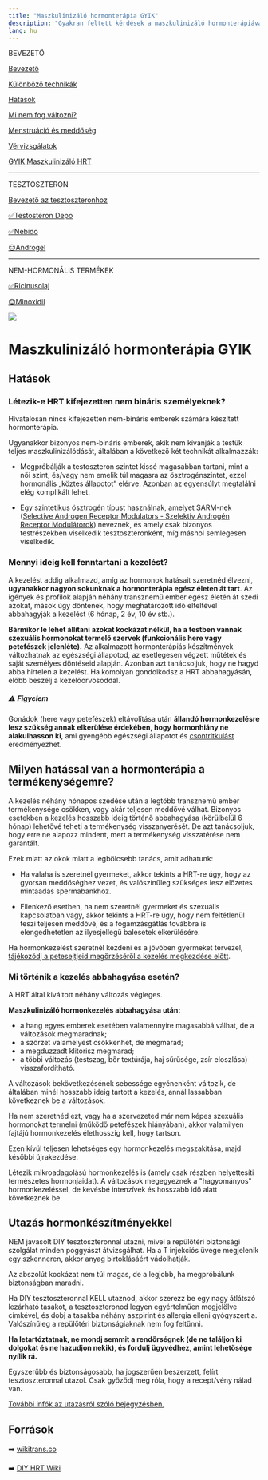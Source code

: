 ```yaml
---
title: "Maszkulinizáló hormonterápia GYIK"
description: "Gyakran feltett kérdések a maszkulinizáló hormonterápiával kapcsolatban."
lang: hu
---
```


<div class="floating-columns">

<div class="floating-bar">

BEVEZETŐ

[Bevezető](/#/entry?id=maszkulinizalo-hormonterapia)

[Különböző technikák](/#/entry?id=maszkulinizalo-hormonterapia-technikak)

[Hatások](/#/entry?id=maszkulinizalo-hormonterapia-hatasok)

[Mi nem fog változni?](/#/entry?id=hormonterapia-mi-nem-fog-valtozni)

[Menstruáció és meddőség](/#/entry?id=maszkulinizalo-hormonterapia-menstruacio-meddoseg)

[Vérvizsgálatok](/#/entry?id=maszkulinizalo-hormonterapia-vervizsgalatok)

[GYIK Maszkulinizáló HRT](/#/entry?id=maszkulinizalo-hormonterapia-gyik)


<hr />

TESZTOSZTERON

[Bevezető az tesztoszteronhoz](/#/entry?id=tesztoszteron)

[✅Testosteron Depo](/#/entry?id=maszkulinizalo-injekciok)

[✅Nebido](/#/entry?id=nebido)

[😐Androgel](/#/entry?id=androgel)

<hr />

NEM-HORMONÁLIS TERMÉKEK

[✅Ricinusolaj](/#/entry?id=ricinusolaj)

[😐Minoxidil](/#/entry?id=minoxidil)

</div>

<div class="wiki-content">

<div class="header-image"><img src="assets/images/undraw_questions.svg" /></div>

# Maszkulinizáló hormonterápia GYIK

## Hatások

### Létezik-e HRT kifejezetten nem bináris személyeknek?

Hivatalosan nincs kifejezetten nem-bináris emberek számára készített hormonterápia.

Ugyanakkor bizonyos nem-bináris emberek, akik nem kívánják a testük teljes maszkulinizálódását, általában a következő két technikát alkalmazzák:

* Megpróbálják a testoszteron szintet kissé magasabban tartani, mint a női szint, és/vagy nem emelik túl magasra az ösztrogénszintet, ezzel hormonális „köztes állapotot” elérve. Azonban az egyensúlyt megtalálni elég komplikált lehet.

* Egy szintetikus ösztrogén típust használnak, amelyet SARM-nek ([Selective Androgen Receptor Modulators - Szelektív Androgén Receptor Modulátorok](https://en.wikipedia.org/wiki/Selective_androgen_receptor_modulator)) neveznek, és amely csak bizonyos testrészekben viselkedik tesztoszteronként, míg máshol semlegesen viselkedik.

### Mennyi ideig kell fenntartani a kezelést?
A kezelést addig alkalmazd, amíg az hormonok hatásait szeretnéd élvezni, **ugyanakkor nagyon sokunknak a hormonterápia egész életen át tart**. Az igények és profilok alapján néhány transznemű ember egész életén át szedi azokat, mások úgy döntenek, hogy meghatározott idő elteltével abbahagyják a kezelést (6 hónap, 2 év, 10 év stb.).

**Bármikor le lehet állítani azokat kockázat nélkül, ha a testben vannak szexuális hormonokat termelő szervek (funkcionális here vagy petefészek jelenléte).** Az alkalmazott hormonterápiás készítmények változhatnak az egészségi állapotod, az esetlegesen végzett műtétek és saját személyes döntéseid alapján. Azonban azt tanácsoljuk, hogy ne hagyd abba hirtelen a kezelést. Ha komolyan gondolkodsz a HRT abbahagyásán, előbb beszélj a kezelőorvosoddal.

<div class="infobox warning">
<h5>⚠️ Figyelem</h5>
	
Gonádok (here vagy petefészek) eltávolítása után **állandó hormonkezelésre lesz szükség annak elkerülése érdekében, hogy hormonhiány ne alakulhasson ki**, ami gyengébb egészségi állapotot és [csontritkulást](https://www.webbeteg.hu/cikkek/csontritkulas/218/a-csontritkulas-okai-es-rizikofaktorai) eredményezhet.

</div>

## Milyen hatással van a hormonterápia a termékenységemre?

A kezelés néhány hónapos szedése után a legtöbb transznemű ember termékenysége csökken, vagy akár teljesen meddővé válhat. Bizonyos esetekben a kezelés hosszabb ideig történő abbahagyása (körülbelül 6 hónap) lehetővé teheti a termékenység visszanyerését. De azt tanácsoljuk, hogy erre ne alapozz mindent, mert a termékenység visszatérése nem garantált.

Ezek miatt az okok miatt a legbölcsebb tanács, amit adhatunk:

* Ha valaha is szeretnél gyermeket, akkor tekints a HRT-re úgy, hogy az gyorsan meddőséghez vezet, és valószínűleg szükséges lesz előzetes mintaadás spermabankhoz.

* Ellenkező esetben, ha nem szeretnél gyermeket és szexuális kapcsolatban vagy, akkor tekints a HRT-re úgy, hogy nem feltétlenül teszi teljesen meddővé, és a fogamzásgátlás továbbra is elengedhetetlen az ilyesjellegű balesetek elkerülésére.

Ha hormonkezelést szeretnél kezdeni és a jövőben gyermeket tervezel, [tájékozódj a petesejtjeid megőrzéséről a kezelés megkezdése előtt](/#/entry?id=termekenyseg-megorzese).

### Mi történik a kezelés abbahagyása esetén?

A HRT által kiváltott néhány változás végleges.

**Maszkulinizáló hormonkezelés abbahagyása után:**
* a hang egyes emberek esetében valamennyire magasabbá válhat, de a változások megmaradnak;
* a szőrzet valamelyest csökkenhet, de megmarad;
* a megduzzadt klitorisz megmarad;
* a többi változás (testszag, bőr textúrája, haj sűrűsége, zsír eloszlása) visszafordítható.

A változások bekövetkezésének sebessége egyénenként változik, de általában minél hosszabb ideig tartott a kezelés, annál lassabban következnek be a változások.

Ha nem szeretnéd ezt, vagy ha a szervezeted már nem képes szexuális hormonokat termelni (működő petefészek hiányában), akkor valamilyen fajtájú hormonkezelés élethosszig kell, hogy tartson.

Ezen kívül teljesen lehetséges egy hormonkezelés megszakítása, majd későbbi újrakezdése.

Létezik mikroadagolású hormonkezelés is (amely csak részben helyettesíti természetes hormonjaidat). A változások megegyeznek a "hagyományos" hormonkezeléssel, de kevésbé intenzívek és hosszabb idő alatt következnek be.

## Utazás hormonkészítményekkel

NEM javasolt DIY tesztoszteronnal utazni, mivel a repülőtéri biztonsági szolgálat minden poggyászt átvizsgálhat. Ha a T injekciós üvege megjelenik egy szkenneren, akkor anyag birtoklásáért vádolhatják.

Az abszolút kockázat nem túl magas, de a legjobb, ha megpróbálunk biztonságban maradni.

Ha DIY tesztoszteronnal KELL utaznod, akkor szerezz be egy nagy átlátszó lezárható tasakot, a tesztoszteronod legyen egyértelműen megjelölve címkével, és dobj a tasakba néhány aszpirint és allergia elleni gyógyszert a. Valószínűleg a repülőtéri biztonságiaknak nem fog feltűnni.

**Ha letartóztatnak, ne mondj semmit a rendőrségnek (de ne találjon ki dolgokat és ne hazudjon nekik), és fordulj ügyvédhez, amint lehetősége nyílik rá.**

Egyszerűbb és biztonságosabb, ha jogszerűen beszerzett, felírt tesztoszteronnal utazol. Csak győződj meg róla, hogy a recept/vény nálad van.

[További infók az utazásról szóló bejegyzésben.](/#/entry?id=transzidentitas-utazas)

## Források

➡️ [wikitrans.co](https://wikitrans.co)

➡️ [DIY HRT Wiki](https://diyhrt.wiki)

</div>
